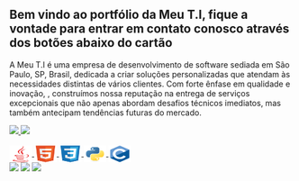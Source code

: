## Bem vindo ao portfólio da Meu T.I, fique a vontade para entrar em contato conosco através dos botões abaixo do cartão

A Meu T.I é uma empresa de desenvolvimento de software sediada em São Paulo, SP, Brasil, dedicada a criar soluções personalizadas que atendam às necessidades distintas de vários clientes. Com forte ênfase em qualidade e inovação, , construímos nossa reputação na entrega de serviços excepcionais que não apenas abordam desafios técnicos imediatos, mas também antecipam tendências futuras do mercado.


<div>
<a href="https://github.com/meuti-company">
    <img height="180em" src="https://github-readme-stats.vercel.app/api?username=P3nn4&show_icons=true&theme=tokyonight&include_all_commits=true&count_private=true"/>
    <img height="180em" src="https://github-readme-stats.vercel.app/api/top-langs/?username=P3nn4&layout=compact&langs_count=16&theme=tokyonight"/>
</div>

<div style="display: inline_block"><br>
  <img align="center" alt="meutijava" height="30" width="40" src="https://raw.githubusercontent.com/devicons/devicon/master/icons/java/java-plain.svg">
  <img align="center" alt="meutihtml" height="30" width="40" src="https://raw.githubusercontent.com/devicons/devicon/master/icons/html5/html5-original.svg">
  <img align="center" alt="meuticss" height="30" width="40" src="https://raw.githubusercontent.com/devicons/devicon/master/icons/css3/css3-original.svg">
  <img align="center" alt="meutipython" height="30" width="40" src="https://raw.githubusercontent.com/devicons/devicon/master/icons/python/python-original.svg">
  <img align="center" alt="meutic" height="30" width="40" src="https://raw.githubusercontent.com/devicons/devicon/master/icons/c/c-original.svg" 
  
  ##
 
<div> 
  <a href="https://www.instagram.com/meuticompany/" target="_blank"><img src="https://img.shields.io/badge/-Instagram-%23E4405F?style=for-the-badge&logo=instagram&logoColor=white" target="_blank"></a>
 <a href = "mailto:meuticompany@gmail.com"><img src="https://img.shields.io/badge/-Gmail-%23333?style=for-the-badge&logo=gmail&logoColor=white" target="_blank"></a>
  <a href="www.linkedin.com/in/" target="_blank"><img src="https://img.shields.io/badge/-LinkedIn-%230077B5?style=for-the-badge&logo=linkedin&logoColor=white" target="_blank"></a> 
  
</div>
